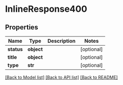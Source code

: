 # InlineResponse400

## Properties
Name | Type | Description | Notes
------------ | ------------- | ------------- | -------------
**status** | **object** |  | [optional] 
**title** | **object** |  | [optional] 
**type** | **str** |  | [optional] 

[[Back to Model list]](../README.md#documentation-for-models) [[Back to API list]](../README.md#documentation-for-api-endpoints) [[Back to README]](../README.md)

